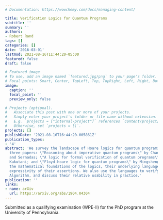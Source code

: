```yaml
---
# Documentation: https://wowchemy.com/docs/managing-content/

title: Verification Logics for Quantum Programs
subtitle: ''
summary: ''
authors:
- Robert Rand
tags: []
categories: []
date: '2016-03-01'
lastmod: 2021-08-16T11:44:20-05:00
featured: false
draft: false

# Featured image
# To use, add an image named `featured.jpg/png` to your page's folder.
# Focal points: Smart, Center, TopLeft, Top, TopRight, Left, Right, BottomLeft, Bottom, BottomRight.
image:
  caption: ''
  focal_point: ''
  preview_only: false

# Projects (optional).
#   Associate this post with one or more of your projects.
#   Simply enter your project's folder or file name without extension.
#   E.g. `projects = ["internal-project"]` references `content/project/deep-learning/index.md`.
#   Otherwise, set `projects = []`.
projects: []
publishDate: '2021-08-16T16:44:20.005861Z'
publication_types:
- '4'
abstract: 'We survey the landscape of Hoare logics for quantum programs. We review
  three papers: \"Reasoning about imperative quantum programs\" by Chadha, Mateus
  and Sernadas; \"A logic for formal verification of quantum programs\" by Yoshihiko
  Kakutani; and \"Floyd-hoare logic for quantum programs\" by Mingsheng Ying. We compare
  the mathematical foundations of the logics, their underlying languages, and the
  expressivity of their assertions. We also use the languages to verify the Deutsch-Jozsa
  Algorithm, and discuss their relative usability in practice.'
publication: ''
links:
- name: arXiv
  url: https://arxiv.org/abs/1904.04304
---
```

Submitted as a qualifying examination (WPE-II) for the PhD program at the University of Pennsylvania.
